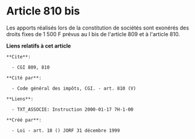 # Article 810 bis

Les apports réalisés lors de la constitution de sociétés sont exonérés des droits fixes de 1 500 F prévus au I bis de
l'article 809 et à l'article 810.

**Liens relatifs à cet article**

	**Cite**:

	  - CGI 809, 810

	**Cité par**:

	  - Code général des impôts, CGI. - art. 810 (V)

	**Liens**:

	  - TXT_ASSOCIE: Instruction 2000-01-17 7H-1-00

	**Créé par**:

	  - Loi - art. 18 () JORF 31 décembre 1999
